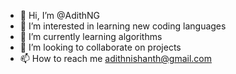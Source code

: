 - 👋 Hi, I’m @AdithNG
- 👀 I’m interested in learning new coding languages
- 🌱 I’m currently learning algorithms
- 💞️ I’m looking to collaborate on projects
- 📫 How to reach me adithnishanth@gmail.com

<!---
AdithNG/AdithNG is a ✨ special ✨ repository because its `README.md` (this file) appears on your GitHub profile.
You can click the Preview link to take a look at your changes.
--->
